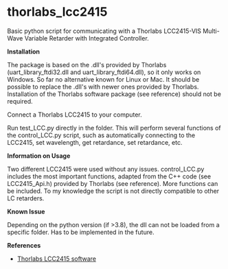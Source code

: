 # thorlabs_lcc2415

Basic python script for communicating with a Thorlabs LCC2415-VIS Multi-Wave Variable Retarder with Integrated Controller.


**Installation**

The package is based on the .dll's provided by Thorlabs (uart_library_ftdi32.dll and uart_library_ftdi64.dll), so it only works on Windows. So far no alternative known for Linux or Mac.
It should be possible to replace the .dll's with newer ones provided by Thorlabs.
Installation of the Thorlabs software package (see reference) should not be required.

Connect a Thorlabs LCC2415 to your computer. 

Run test_LCC.py directly in the folder. This will perform several functions of the control_LCC.py script, such as automatically connecting to the LCC2415, set wavelength, get retardance, set retardance, etc.


**Information on Usage**

Two different LCC2415 were used without any issues. control_LCC.py includes the most important functions, adapted from the C++ code (see LCC2415_Api.h) provided by Thorlabs (see reference). More functions can be included. To my knowledge the script is not directly compatible to other LC retarders.


**Known Issue**

Depending on the python version (if >3.8), the dll can not be loaded from a specific folder. Has to be implemented in the future. 


**References**

- [Thorlabs LCC2415 software](https://www.thorlabs.com/software_pages/ViewSoftwarePage.cfm?Code=LCC2415)
